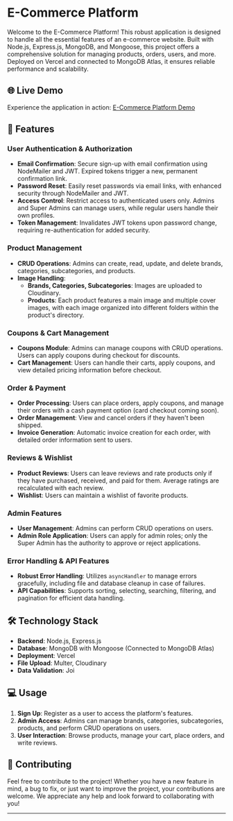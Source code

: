 # E-Commerce Platform

Welcome to the E-Commerce Platform! This robust application is designed to handle all the essential features of an e-commerce website. Built with Node.js, Express.js, MongoDB, and Mongoose, this project offers a comprehensive solution for managing products, orders, users, and more. Deployed on Vercel and connected to MongoDB Atlas, it ensures reliable performance and scalability.

## 🌐 Live Demo

Experience the application in action: [E-Commerce Platform Demo](https://e-commerce-ajzf.vercel.app/)

## 🚀 Features

### User Authentication & Authorization
- **Email Confirmation**: Secure sign-up with email confirmation using NodeMailer and JWT. Expired tokens trigger a new, permanent confirmation link.
- **Password Reset**: Easily reset passwords via email links, with enhanced security through NodeMailer and JWT.
- **Access Control**: Restrict access to authenticated users only. Admins and Super Admins can manage users, while regular users handle their own profiles.
- **Token Management**: Invalidates JWT tokens upon password change, requiring re-authentication for added security.

### Product Management
- **CRUD Operations**: Admins can create, read, update, and delete brands, categories, subcategories, and products.
- **Image Handling**: 
  - **Brands, Categories, Subcategories**: Images are uploaded to Cloudinary.
  - **Products**: Each product features a main image and multiple cover images, with each image organized into different folders within the product's directory.

### Coupons & Cart Management
- **Coupons Module**: Admins can manage coupons with CRUD operations. Users can apply coupons during checkout for discounts.
- **Cart Management**: Users can handle their carts, apply coupons, and view detailed pricing information before checkout.

### Order & Payment
- **Order Processing**: Users can place orders, apply coupons, and manage their orders with a cash payment option (card checkout coming soon).
- **Order Management**: View and cancel orders if they haven't been shipped.
- **Invoice Generation**: Automatic invoice creation for each order, with detailed order information sent to users.

### Reviews & Wishlist
- **Product Reviews**: Users can leave reviews and rate products only if they have purchased, received, and paid for them. Average ratings are recalculated with each review.
- **Wishlist**: Users can maintain a wishlist of favorite products.

### Admin Features
- **User Management**: Admins can perform CRUD operations on users.
- **Admin Role Application**: Users can apply for admin roles; only the Super Admin has the authority to approve or reject applications.

### Error Handling & API Features
- **Robust Error Handling**: Utilizes `asyncHandler` to manage errors gracefully, including file and database cleanup in case of failures.
- **API Capabilities**: Supports sorting, selecting, searching, filtering, and pagination for efficient data handling.

## 🛠️ Technology Stack
- **Backend**: Node.js, Express.js
- **Database**: MongoDB with Mongoose (Connected to MongoDB Atlas)
- **Deployment**: Vercel
- **File Upload**: Multer, Cloudinary
- **Data Validation**: Joi

## 💻 Usage

1. **Sign Up**: Register as a user to access the platform's features.
2. **Admin Access**: Admins can manage brands, categories, subcategories, products, and perform CRUD operations on users.
3. **User Interaction**: Browse products, manage your cart, place orders, and write reviews.

## 🤝 Contributing

Feel free to contribute to the project! Whether you have a new feature in mind, a bug to fix, or just want to improve the project, your contributions are welcome. We appreciate any help and look forward to collaborating with you!

---
